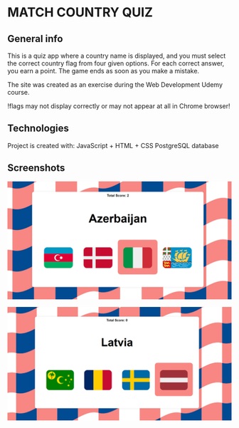 # MATCH COUNTRY QUIZ

## General info
This is a quiz app where a country name is displayed, and you must select the correct country flag from four given options. For each correct answer, you earn a point. The game ends as soon as you make a mistake.

The site was created as an exercise during the Web Development Udemy course.

!flags may not display correctly or may not appear at all in Chrome browser!
## Technologies
Project is created with:
JavaScript + HTML + CSS
PostgreSQL database
## Screenshots

![Screenshot1](./images/Screenshot%202024-09-29%20214750.png)

![Screenshot2](./images/Screenshot%202024-09-29%20214811.png)